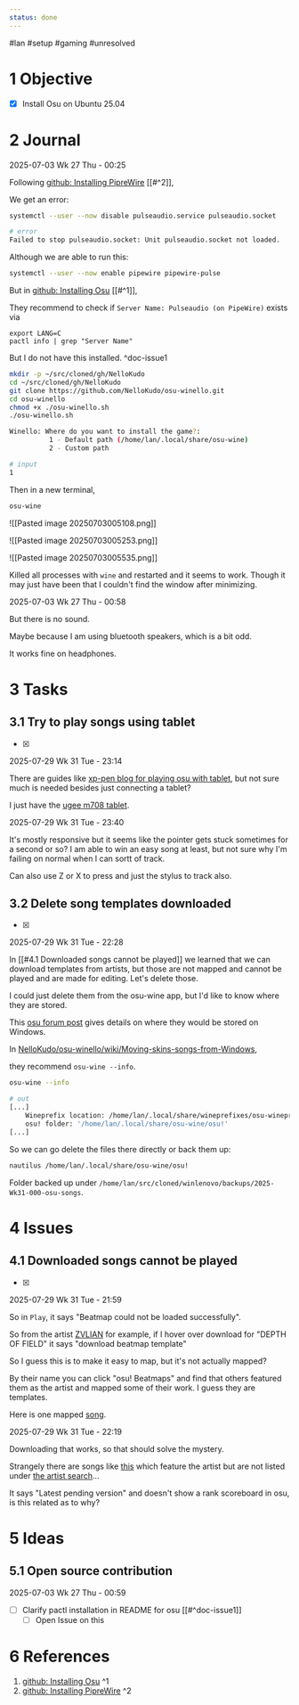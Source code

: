 ```yaml
---
status: done
---
```

#lan #setup #gaming #unresolved

# 1 Objective

- [x] Install Osu on Ubuntu 25.04

# 2 Journal

2025-07-03 Wk 27 Thu - 00:25


Following [github: Installing PipreWire](https://github.com/NelloKudo/osu-winello/wiki/Installing-PipeWire) [[#^2]], 

We get an error:

```sh
systemctl --user --now disable pulseaudio.service pulseaudio.socket

# error
Failed to stop pulseaudio.socket: Unit pulseaudio.socket not loaded.
```

Although we are able to run this:

```sh
systemctl --user --now enable pipewire pipewire-pulse
```

But in [github: Installing Osu](<https://github.com/NelloKudo/osu-winello?tab=readme-ov-file>) [[#^1]], 

They recommend to check if `Server Name: Pulseaudio (on PipeWire)` exists via

```
export LANG=C
pactl info | grep "Server Name"
```

But I do not have this installed. ^doc-issue1

```sh
mkdir -p ~/src/cloned/gh/NelloKudo
cd ~/src/cloned/gh/NelloKudo
git clone https://github.com/NelloKudo/osu-winello.git
cd osu-winello
chmod +x ./osu-winello.sh
./osu-winello.sh
```

```sh
Winello: Where do you want to install the game?: 
          1 - Default path (/home/lan/.local/share/osu-wine)
		  2 - Custom path

# input
1
```

Then in a new terminal,

```sh
osu-wine
```

![[Pasted image 20250703005108.png]]


![[Pasted image 20250703005253.png]]

![[Pasted image 20250703005535.png]]

Killed all processes with `wine` and restarted and it seems to work. Though it may just have been that I couldn't find the window after minimizing.

2025-07-03 Wk 27 Thu - 00:58

But there is no sound.

Maybe because I am using bluetooth speakers, which is a bit odd. 

It works fine on headphones.

# 3 Tasks

## 3.1 Try to play songs using tablet

- [x] 

2025-07-29 Wk 31 Tue - 23:14

There are guides like [xp-pen blog for playing osu with tablet](https://www.xp-pen.com/blog/how-to-play-osu-with-tablet-exact-guide.html), but not sure much is needed besides just connecting a tablet? 

 I just have the [ugee m708 tablet](https://www.ugee.com/drawing-tablets/m708).

2025-07-29 Wk 31 Tue - 23:40

It's mostly responsive but it seems like the pointer gets stuck sometimes for a second or so? I am able to win an easy song at least, but not sure why I'm failing on normal when I can sortt of track.

Can also use Z or X to press and just the stylus to track also.

## 3.2 Delete song templates downloaded

- [x] 

2025-07-29 Wk 31 Tue - 22:28

In [[#4.1 Downloaded songs cannot be played]] we learned that we can download templates from artists, but those are not mapped and cannot be played and are made for editing. Let's delete those.

I could just delete them from the osu-wine app, but I'd like to know where they are stored.

This [osu forum post](https://osu.ppy.sh/community/forums/topics/961228?n=3) gives details on where they would be stored on Windows.


In [NelloKudo/osu-winello/wiki/Moving-skins-songs-from-Windows](https://github.com/NelloKudo/osu-winello/wiki/Moving-skins-songs-from-Windows),

they recommend `osu-wine --info`.

```sh
osu-wine --info

# out
[...]
    Wineprefix location: /home/lan/.local/share/wineprefixes/osu-wineprefix
    osu! folder: '/home/lan/.local/share/osu-wine/osu!'
[...]
```


So we can go delete the files there directly or back them up:

```sh
nautilus /home/lan/.local/share/osu-wine/osu!
```

Folder backed up under `/home/lan/src/cloned/winlenovo/backups/2025-Wk31-000-osu-songs`.

# 4 Issues

## 4.1 Downloaded songs cannot be played

- [x] 

2025-07-29 Wk 31 Tue - 21:59

So in `Play`, it says "Beatmap could not be loaded successfully".

So from the artist [ZVLIAN](https://osu.ppy.sh/beatmaps/artists/455) for example, if I hover over download for "DEPTH OF FIELD"  it says "download beatmap template"

So I guess this is to make it easy to map, but it's not actually mapped?

By their name you can click "osu! Beatmaps" and find that others featured them as the artist and mapped some of their work. I guess they are templates.

Here is one mapped [song](https://osu.ppy.sh/beatmapsets/2240082#osu/4760807).

2025-07-29 Wk 31 Tue - 22:19

Downloading that works, so that should solve the mystery.

Strangely there are songs like [this](https://osu.ppy.sh/beatmapsets/2325198#taiko/4983955) which feature the artist but are not listed under [the artist search](https://osu.ppy.sh/beatmapsets?q=artist%3D%22%22ZVLIAN%22%22)...

It says "Latest pending version" and doesn't show a rank scoreboard in osu, is this related as to why?


# 5 Ideas

## 5.1 Open source contribution

2025-07-03 Wk 27 Thu - 00:59

- [ ] Clarify pactl installation in README for osu [[#^doc-issue1]]
	- [ ]  Open Issue on this
# 6 References
1. [github: Installing Osu](<https://github.com/NelloKudo/osu-winello?tab=readme-ov-file>) ^1
2. [github: Installing PipreWire](<https://github.com/NelloKudo/osu-winello/wiki/Installing-PipeWire>) ^2